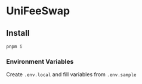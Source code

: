 # UniFeeSwap

## Install

`pnpm i`

### Environment Variables

Create `.env.local` and fill variables from `.env.sample`
